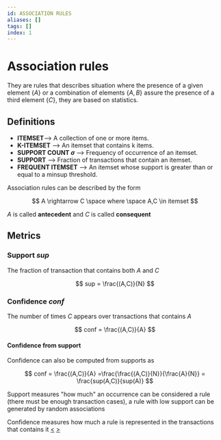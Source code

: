 ```yaml
---
id: ASSOCIATION RULES
aliases: []
tags: []
index: 1
---
```


# Association rules

They are rules that describes situation where the presence of a given element $\{A\}$ or a combination of elements $\{A,B\}$ assure the presence of a third element $\{C\}$, they are based on statistics.

## Definitions

- **ITEMSET**--> A collection of one or more items.
- **K-ITEMSET** --> An itemset that contains k items.
- **SUPPORT COUNT $\sigma$** --> Frequency of occurrence of an itemset.
- **SUPPORT** --> Fraction of transactions that contain an itemset.
- **FREQUENT ITEMSET** --> An itemset whose support is greater than or equal to a minsup threshold.

Association rules can be described by the form

$$
A \rightarrow C \space where \space A,C \in itemset
$$

$A$ is called **antecedent** and $C$ is called **consequent**

## Metrics

### Support  $sup$

The fraction of transaction that contains both $A$ and $C$

$$
sup = \frac{(A,C)}{N}
$$

### Confidence $conf$

The number of times $C$ appears over transactions that contains $A$

$$
conf = \frac{(A,C)}{A}
$$

#### Confidence from support

Confidence can also be computed from supports as

$$
conf = \frac{(A,C)}{A} =\frac{\frac{(A,C)}{N}}{\frac{A}{N}} = \frac{sup(A,C)}{sup(A)}
$$


Support measures "how much" an occurrence can be considered a rule (there must be enough transaction cases), a rule with low support can be generated by random associations

Confidence measures how much a rule is represented in the transactions that contains it
[<](pages/computer_vision/object_detection/instance_level_object_detection.md) [>](pages/computer_vision/object_detection/shape_based_matching.md)
